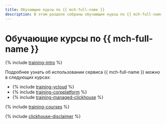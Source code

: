 ```yaml
---
title: Обучающие курсы по {{ mch-full-name }}
description: В этом разделе собраны обучающие курсы по {{ mch-full-name }}.
---
```


# Обучающие курсы по {{ mch-full-name }}

{% include [training-intro](../_includes/training/training-intro.md) %}

Подробнее узнать об использовании сервиса {{ mch-full-name }} можно в следующих курсах:
* {% include [training-ycloud](../_includes/training/training-csi.md) %}
* {% include [training-corpplatform](../_includes/training/training-cdp.md) %}
* {% include [training-managed-clickhouse](../_includes/training/training-mch.md) %}

{% include [training-courses](../_includes/training/training-courses.md) %}

{% include [clickhouse-disclaimer](../_includes/clickhouse-disclaimer.md) %}